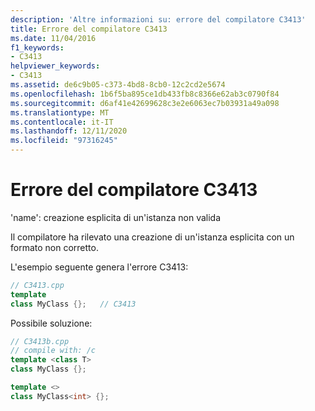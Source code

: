 ```yaml
---
description: 'Altre informazioni su: errore del compilatore C3413'
title: Errore del compilatore C3413
ms.date: 11/04/2016
f1_keywords:
- C3413
helpviewer_keywords:
- C3413
ms.assetid: de6c9b05-c373-4bd8-8cb0-12c2cd2e5674
ms.openlocfilehash: 1b6f5ba895ce1db433fb8c8366e62ab3c0790f84
ms.sourcegitcommit: d6af41e42699628c3e2e6063ec7b03931a49a098
ms.translationtype: MT
ms.contentlocale: it-IT
ms.lasthandoff: 12/11/2020
ms.locfileid: "97316245"
---
```

# <a name="compiler-error-c3413"></a>Errore del compilatore C3413

'name': creazione esplicita di un'istanza non valida

Il compilatore ha rilevato una creazione di un'istanza esplicita con un formato non corretto.

L'esempio seguente genera l'errore C3413:

```cpp
// C3413.cpp
template
class MyClass {};   // C3413
```

Possibile soluzione:

```cpp
// C3413b.cpp
// compile with: /c
template <class T>
class MyClass {};

template <>
class MyClass<int> {};
```
